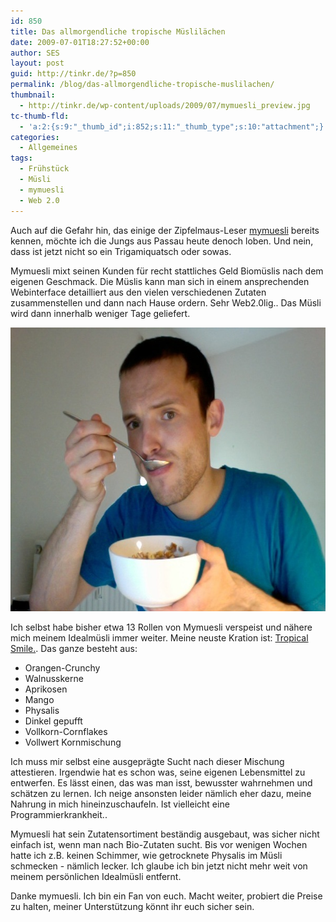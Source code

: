 ```yaml
---
id: 850
title: Das allmorgendliche tropische Müslilächen
date: 2009-07-01T18:27:52+00:00
author: SES
layout: post
guid: http://tinkr.de/?p=850
permalink: /blog/das-allmorgendliche-tropische-muslilachen/
thumbnail:
  - http://tinkr.de/wp-content/uploads/2009/07/mymuesli_preview.jpg
tc-thumb-fld:
  - 'a:2:{s:9:"_thumb_id";i:852;s:11:"_thumb_type";s:10:"attachment";}'
categories:
  - Allgemeines
tags:
  - Frühstück
  - Müsli
  - mymuesli
  - Web 2.0
---
```

Auch auf die Gefahr hin, das einige der Zipfelmaus-Leser [mymuesli](http://www.mymuesli.com) bereits kennen, möchte ich die Jungs aus Passau heute denoch loben. Und nein, dass ist jetzt nicht so ein Trigamiquatsch oder sowas.

Mymuesli mixt seinen Kunden für recht stattliches Geld Biomüslis nach dem eigenen Geschmack. Die Müslis kann man sich in einem ansprechenden Webinterface detailliert aus den vielen verschiedenen Zutaten zusammenstellen und dann nach Hause ordern. Sehr Web2.0lig.. Das Müsli wird dann innerhalb weniger Tage geliefert.

<img loading="lazy" src="/assets/2009/07/mymuesli.jpg" alt="mymuesli" title="mymuesli" width="606" height="454" />

Ich selbst habe bisher etwa 13 Rollen von Mymuesli verspeist und nähere mich meinem Idealmüsli immer weiter. Meine neuste Kration ist: [Tropical Smile.](http://www.mymuesli.com/muesli-mix.php?mix=1186581).
Das ganze besteht aus:

  * Orangen-Crunchy
  * Walnusskerne
  * Aprikosen
  * Mango
  * Physalis
  * Dinkel gepufft
  * Vollkorn-Cornflakes
  * Vollwert Kornmischung

Ich muss mir selbst eine ausgeprägte Sucht nach dieser Mischung attestieren. Irgendwie hat es schon was, seine eigenen Lebensmittel zu entwerfen. Es lässt einen, das was man isst, bewusster wahrnehmen und schätzen zu lernen. Ich neige ansonsten leider nämlich eher dazu, meine Nahrung in mich hineinzuschaufeln. Ist vielleicht eine Programmierkrankheit..

Mymuesli hat sein Zutatensortiment beständig ausgebaut, was sicher nicht einfach ist, wenn man nach Bio-Zutaten sucht. Bis vor wenigen Wochen hatte ich z.B. keinen Schimmer, wie getrocknete Physalis im Müsli schmecken - nämlich lecker. Ich glaube ich bin jetzt nicht mehr weit von meinem persönlichen Idealmüsli entfernt.

Danke mymuesli. Ich bin ein Fan von euch. Macht weiter, probiert die Preise zu halten, meiner Unterstützung könnt ihr euch sicher sein.
